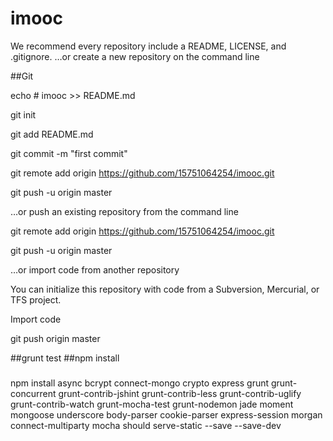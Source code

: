 # imooc

We recommend every repository include a README, LICENSE, and .gitignore.
…or create a new repository on the command line


##Git

echo # imooc >> README.md

git init

git add README.md

git commit -m "first commit"

git remote add origin https://github.com/15751064254/imooc.git

git push -u origin master

…or push an existing repository from the command line



git remote add origin https://github.com/15751064254/imooc.git

git push -u origin master

…or import code from another repository


You can initialize this repository with code from a Subversion, Mercurial, or TFS project.

Import code


git push origin master

##grunt test
##npm install
#####
npm install async bcrypt connect-mongo crypto express grunt grunt-concurrent grunt-contrib-jshint grunt-contrib-less grunt-contrib-uglify grunt-contrib-watch grunt-mocha-test grunt-nodemon jade moment mongoose underscore body-parser cookie-parser express-session morgan connect-multiparty mocha should serve-static --save --save-dev
